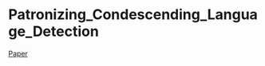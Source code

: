 # Patronizing_Condescending_Language_Detection

[Paper](https://drive.google.com/file/d/1rZQhbHmfzI5aJ5z0ilRK7zNVG4trq_b1/view?usp=sharing)
